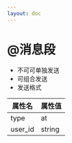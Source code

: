 ```yaml
---
layout: doc
---
```

# @消息段
- 不可可单独发送
- 可组合发送
- 发送格式

| 属性名     | 属性值    |
|---------|--------|
| type    | at     |
| user_id | string |
